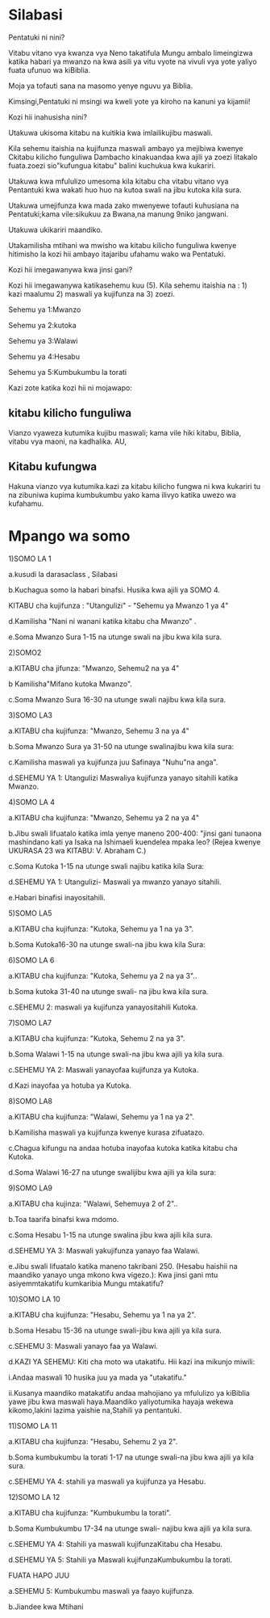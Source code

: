 <h1><span lang='swa'>Silabasi </span></h1>
<p><span lang='swa'>Pentatuki ni nini? </span></p>
<p><span lang='swa'>Vitabu vitano vya kwanza vya Neno takatifula Mungu ambalo limeingizwa katika habari ya mwanzo na kwa asili ya vitu vyote na vivuli vya yote yaliyo fuata ufunuo wa kiBiblia. </span></p>
<p><span lang='swa'>Moja ya tofauti sana na masomo yenye nguvu ya Biblia. </span></p>
<p><span lang='swa'>Kimsingi&#44;Pentatuki ni msingi wa kweli yote ya kiroho na kanuni ya kijamii! </span></p>
<p><span lang='swa'>Kozi hii inahusisha nini? </span></p>
<p><span lang='swa'>Utakuwa ukisoma kitabu na kuitikia kwa imlailikujibu maswali. </span></p>
<p><span lang='swa'>Kila sehemu itaishia na kujifunza maswali ambayo ya mejibiwa kwenye Ckitabu kilicho funguliwa Dambacho kinakuandaa kwa ajili ya zoezi litakalo fuata.zoezi sio"kufungua kitabu" balini kuchukua kwa kukariri. </span></p>
<p><span lang='swa'>Utakuwa kwa mfululizo umesoma kila kitabu cha vitabu vitano vya Pentantuki kwa wakati huo huo na kutoa swali na jibu kutoka kila sura. </span></p>
<p><span lang='swa'>Utakuwa umejifunza kwa mada zako mwenyewe tofauti kuhusiana na Pentatuki;kama vile:sikukuu za Bwana&#44;na manung 9niko jangwani. </span></p>
<p><span lang='swa'>Utakuwa ukikariri maandiko. </span></p>
<p><span lang='swa'>Utakamilisha mtihani wa mwisho wa kitabu kilicho funguliwa kwenye hitimisho la kozi hii ambayo itajaribu ufahamu wako wa Pentatuki. </span></p>
<p><span lang='swa'>Kozi hii imegawanywa kwa jinsi gani? </span></p>
<p><span lang='swa'>Kozi hii imegawanywa katikasehemu kuu (5). Kila sehemu itaishia na : 1) kazi maalumu 2) maswali ya kujifunza na 3) zoezi. </span></p>
<p><span lang='swa'>Sehemu ya 1:Mwanzo </span></p>
<p><span lang='swa'>Sehemu ya 2:kutoka </span></p>
<p><span lang='swa'>Sehemu ya 3:Walawi </span></p>
<p><span lang='swa'>Sehemu ya 4:Hesabu </span></p>
<p><span lang='swa'>Sehemu ya 5:Kumbukumbu la torati </span></p>
<p><span lang='swa'>Kazi zote katika kozi hii ni mojawapo: </span></p>
<h2><span lang='swa'>kitabu kilicho funguliwa </span></h2>
<p><span lang='swa'>Vianzo vyaweza kutumika kujibu maswali; kama vile hiki kitabu&#44; Biblia&#44; vitabu vya maoni&#44; na kadhalika. AU&#44; </span></p>
<h2><span lang='swa'>Kitabu kufungwa </span></h2>
<p><span lang='swa'>Hakuna vianzo vya kutumika.kazi za kitabu kilicho fungwa ni kwa kukariri tu na zibuniwa kupima kumbukumbu yako kama ilivyo katika uwezo wa kufahamu. </span></p>

<h1><span lang='swa'>Mpango wa somo </span></h1>
<p><span lang='swa'>1)SOMO LA 1 </span></p>
<p><span lang='swa'>a.kusudi la darasaclass &#44; Silabasi </span></p>
<p><span lang='swa'>b.Kuchagua somo la habari binafsi. Husika kwa ajili ya SOMO 4. </span></p>
<p><span lang='swa'>KITABU cha kujifunza : "Utangulizi" - "Sehemu ya Mwanzo 1 ya 4" </span></p>
<p><span lang='swa'>d.Kamilisha "Nani ni wanani katika kitabu cha Mwanzo" . </span></p>
<p><span lang='swa'>e.Soma Mwanzo Sura 1-15 na utunge swali na jibu kwa kila sura. </span></p>
<p><span lang='swa'>2)SOMO2 </span></p>
<p><span lang='swa'>a.KITABU cha jifunza: "Mwanzo&#44; Sehemu2 na ya 4" </span></p>
<p><span lang='swa'>b Kamilisha"Mifano kutoka Mwanzo". </span></p>
<p><span lang='swa'>c.Soma Mwanzo Sura 16-30 na utunge swali najibu kwa kila sura. </span></p>
<p><span lang='swa'>3)SOMO LA3 </span></p>
<p><span lang='swa'>a.KITABU cha kujifunza: "Mwanzo&#44; Sehemu 3 na ya 4" </span></p>
<p><span lang='swa'>b.Soma Mwanzo Sura ya 31-50 na utunge swalinajibu kwa kila sura: </span></p>
<p><span lang='swa'>c.Kamilisha maswali ya kujifunza juu Safinaya "Nuhu"na anga". </span></p>
<p><span lang='swa'>d.SEHEMU YA 1: Utangulizi Maswaliya kujifunza yanayo sitahili katika Mwanzo. </span></p>
<p><span lang='swa'>4)SOMO LA 4 </span></p>
<p><span lang='swa'>a.KITABU cha kujifunza: "Mwanzo&#44; Sehemu ya 2 na ya 4" </span></p>
<p><span lang='swa'>b.Jibu swali lifuatalo katika imla yenye maneno 200-400: "jinsi gani tunaona mashindano kati ya Isaka na Ishimaeli kuendelea mpaka leo? (Rejea kwenye UKURASA 23 wa KITABU: V. Abraham C.) </span></p>
<p><span lang='swa'>c.Soma Kutoka 1-15 na utunge swali najibu katika kila Sura: </span></p>
<p><span lang='swa'>d.SEHEMU YA 1: Utangulizi- Maswali ya mwanzo yanayo sitahili. </span></p>
<p><span lang='swa'>e.Habari binafisi inayositahili. </span></p>
<p><span lang='swa'>5)SOMO LA5 </span></p>
<p><span lang='swa'>a.KITABU cha kujifunza: "Kutoka&#44; Sehemu ya 1 na ya 3". </span></p>
<p><span lang='swa'>b.Soma Kutoka16-30 na utunge swali-na jibu kwa kila Sura: </span></p>
<p><span lang='swa'>6)SOMO LA 6 </span></p>
<p><span lang='swa'>a.KITABU cha kujifunza: "Kutoka&#44; Sehemu ya 2 na ya 3".. </span></p>
<p><span lang='swa'>b.Soma kutoka 31-40 na utunge swali- na jibu kwa kila sura. </span></p>
<p><span lang='swa'>c.SEHEMU 2: maswali ya kujifunza yanayositahili Kutoka. </span></p>
<p><span lang='swa'>7)SOMO LA7 </span></p>
<p><span lang='swa'>a.KITABU cha kujifunza: "Kutoka&#44; Sehemu 2 na ya 3". </span></p>
<p><span lang='swa'>b.Soma Walawi 1-15 na utunge swali-na jibu kwa ajili ya kila sura. </span></p>
<p><span lang='swa'>c.SEHEMU YA 2: Maswali yanayofaa kujifunza ya Kutoka. </span></p>
<p><span lang='swa'>d.Kazi inayofaa ya hotuba ya Kutoka. </span></p>
<p><span lang='swa'>8)SOMO LA8 </span></p>
<p><span lang='swa'>a.KITABU cha kujifunza: "Walawi&#44; Sehemu ya 1 na ya 2". </span></p>
<p><span lang='swa'>b.Kamilisha maswali ya kujifunza kwenye kurasa zifuatazo. </span></p>
<p><span lang='swa'>c.Chagua kifungu na andaa hotuba inayofaa kutoka katika kitabu cha Kutoka. </span></p>
<p><span lang='swa'>d.Soma Walawi 16-27 na utunge swalijibu kwa ajili ya kila sura: </span></p>
<p><span lang='swa'>9)SOMO LA9 </span></p>
<p><span lang='swa'>a.KITABU cha kujinza: "Walawi&#44; Sehemuya 2 of 2".. </span></p>
<p><span lang='swa'>b.Toa taarifa binafsi kwa mdomo. </span></p>
<p><span lang='swa'>c.Soma Hesabu 1-15 na utunge swalina jibu kwa ajili kila sura. </span></p>
<p><span lang='swa'>d.SEHEMU YA 3: Maswali yakujifunza yanayo faa Walawi. </span></p>
<p><span lang='swa'>e.Jibu swali lifuatalo katika maneno takribani 250. (Hesabu haishii na maandiko yanayo unga mkono kwa vigezo.): Kwa jinsi gani mtu asiyemmtakatifu kumkaribia Mungu mtakatifu? </span></p>
<p><span lang='swa'>10)SOMO LA 10 </span></p>
<p><span lang='swa'>a.KITABU cha kujifunza: "Hesabu&#44; Sehemu ya 1 na ya 2". </span></p>
<p><span lang='swa'>b.Soma Hesabu 15-36 na utunge swali-jibu kwa ajili ya kila sura. </span></p>
<p><span lang='swa'>c.SEHEMU 3: Maswali yanayo faa ya Walawi. </span></p>
<p><span lang='swa'>d.KAZI YA SEHEMU: Kiti cha moto wa utakatifu. Hii kazi ina mikunjo miwili: </span></p>
<p><span lang='swa'>i.Andaa maswali 10 husika juu ya mada ya "utakatifu." </span></p>
<p><span lang='swa'>ii.Kusanya maandiko matakatifu andaa mahojiano ya mfululizo ya kiBiblia yawe jibu kwa maswali haya.Maandiko yaliyotumika hayaja wekewa kikomo&#44;lakini lazima yaishie na&#44;Stahili ya pentantuki. </span></p>
<p><span lang='swa'>11)SOMO LA 11 </span></p>
<p><span lang='swa'>a.KITABU cha kujifunza: "Hesabu&#44; Sehemu 2 ya 2". </span></p>
<p><span lang='swa'>b.Soma kumbukumbu la torati 1-17 na utunge swali-na jibu kwa ajili ya kila sura. </span></p>
<p><span lang='swa'>c.SEHEMU YA 4: stahili ya maswali ya kujifunza ya Hesabu. </span></p>
<p><span lang='swa'>12)SOMO LA 12 </span></p>
<p><span lang='swa'>a.KITABU cha kujifunza: "Kumbukumbu la torati". </span></p>
<p><span lang='swa'>b.Soma Kumbukumbu 17-34 na utunge swali- najibu kwa ajili ya kila sura. </span></p>
<p><span lang='swa'>c.SEHEMU YA 4: Stahili ya maswali kujifunzaKitabu cha Hesabu. </span></p>
<p><span lang='swa'>d.SEHEMU YA 5: Stahili ya Maswali kujifunzaKumbukumbu la torati. </span></p>
<p><span lang='swa'>FUATA HAPO JUU </span></p>
<p><span lang='swa'>a.SEHEMU 5: Kumbukumbu maswali ya faayo kujifunza. </span></p>
<p><span lang='swa'>b.Jiandee kwa Mtihani </span></p></div><div id='sec-15'>
